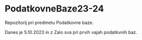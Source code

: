 # PodatkovneBaze23-24
Repozitorij pri predmetu Podatkovne baze. 

Danes je 5.10.2023 in z Zalo sva pri prvih vajah podatkvnih baz.